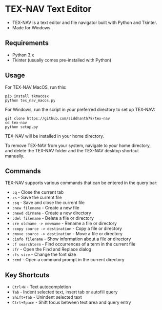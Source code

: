 # TEX-NAV Text Editor

- TEX-NAV is a text editor and file navigator built with Python and Tkinter.
- Made for Windows.

## Requirements

- Python 3.x
- Tkinter (usually comes pre-installed with Python)

## Usage

For TEX-NAV MacOS, run this:

```
pip install tkmacosx
python tex_nav_macos.py
```

For Windows, run the script in your preferred directory to set up TEX-NAV:

```
git clone https://github.com/siddhanth78/tex-nav
cd tex-nav
python setup.py
```

TEX-NAV will be installed in your home directory.

To remove TEX-NAV from your system, navigate to your home directory, and delete the TEX-NAV folder and the TEX-NAV desktop shortcut manually.

## Commands

TEX-NAV supports various commands that can be entered in the query bar:

- `:q` - Close the current tab
- `:s` - Save the current file
- `:sq` - Save and close the current file
- `:new filename` - Create a new file
- `:newd dirname` - Create a new directory
- `:del filename` - Delete a file or directory
- `:re oldname -> newname` - Rename a file or directory
- `:copy source -> destination` - Copy a file or directory
- `:move source -> destination` - Move a file or directory
- `:info filename` - Show information about a file or directory
- `:f searchterm` - Find occurrences of a term in the current file
- `:fr` - Open the Find and Replace dialog
- `:fs size` - Change the font size
- `:cmd` - Open a command prompt in the current directory

## Key Shortcuts

- `Ctrl+N` - Text autocompletion
- `Tab` - Indent selected text, insert tab or autofill query
- `Shift+Tab` - Unindent selected text
- `Ctrl+Space` - Shift focus between text area and query entry
